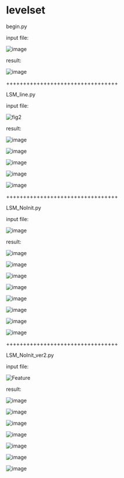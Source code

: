 # levelset
begin.py

input file:

![image](https://github.com/wutt66/LSM/assets/140719035/42cc7d85-d6f6-40ad-a482-5260988d343d)

result: 

![image](https://github.com/wutt66/LSM/assets/140719035/c8389bf8-970d-4e4b-a654-b5c44f3ffa61)

+++++++++++++++++++++++++++++++++

LSM_line.py

input file:

![fig2](https://github.com/wutt66/LSM/assets/140719035/8d5c6daa-ef06-4d04-8c4e-148834df413e)

result:

![image](https://github.com/wutt66/LSM/assets/140719035/a035b97b-d98b-4017-909d-f719b949d277)

![image](https://github.com/wutt66/LSM/assets/140719035/64c6fcdc-57c4-4ffb-9375-96d541f4c49b)

![image](https://github.com/wutt66/LSM/assets/140719035/a39232a9-ef52-4cef-a481-0232abd88fb9)

![image](https://github.com/wutt66/LSM/assets/140719035/495002fc-b318-4b74-a32b-5eca1d4b495e)

![image](https://github.com/wutt66/LSM/assets/140719035/2e8384c6-07a0-4514-b999-74a548b3dc0e)

+++++++++++++++++++++++++++++++++

LSM_NoInit.py

input file:

![image](https://github.com/wutt66/LSM/assets/140719035/8c4ed2b5-99b5-42b4-90a2-a1e4fc9bb74e)

result:

![image](https://github.com/wutt66/LSM/assets/140719035/20665ddf-ace3-44fa-bf70-b84f5a838f22)

![image](https://github.com/wutt66/LSM/assets/140719035/51754829-f22e-400d-9625-985c0bf79c78)

![image](https://github.com/wutt66/LSM/assets/140719035/7b11e94d-0751-4403-a743-a3ca254578f9)

![image](https://github.com/wutt66/LSM/assets/140719035/d5103e42-e968-4e14-afb5-a51063873ccb)

![image](https://github.com/wutt66/LSM/assets/140719035/9d8d4618-e4b6-45b1-b111-58acdbd93170)

![image](https://github.com/wutt66/LSM/assets/140719035/4ac7e1af-1d6c-4b28-a2a2-86cc39de6916)

![image](https://github.com/wutt66/LSM/assets/140719035/0d11a01d-935c-45f8-8239-0bf281fc4bb1)

![image](https://github.com/wutt66/LSM/assets/140719035/98ccbb01-0feb-42bb-8af2-a9ea2868c2a7)

+++++++++++++++++++++++++++++++++

LSM_NoInit_ver2.py

input file:

![Feature](https://github.com/wutt66/LSM/assets/140719035/26998523-091b-4aa0-8b06-5ad429b853a4)

result:

![image](https://github.com/wutt66/LSM/assets/140719035/36699d38-dbd3-4b40-8e6e-c7f530e91e2a)

![image](https://github.com/wutt66/LSM/assets/140719035/42015b9f-b385-4b66-82a7-c2881cf43b78)

![image](https://github.com/wutt66/LSM/assets/140719035/ec8446b3-b3cb-4db0-abf3-b2104570b708)

![image](https://github.com/wutt66/LSM/assets/140719035/8068a19a-ae0f-469c-8933-a396747da1ec)

![image](https://github.com/wutt66/LSM/assets/140719035/a50e3034-5f3e-482b-85c8-29b7e90179f9)

![image](https://github.com/wutt66/LSM/assets/140719035/5fcc71e5-4e11-4608-ab46-b4a3fb390632)

![image](https://github.com/wutt66/LSM/assets/140719035/3f98cd31-57d5-4744-8396-4987048e84da)




